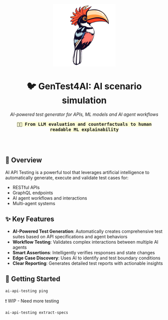<div align="center">
  <img src="docs/imgs/hornbill.png" alt="Hornbill" width="200"/>

  # 🐦 GenTest4AI: AI scenario simulation

  *AI-powered test generator for APIs, ML models and AI agent workflows*
  
  <kbd style="background-color: #ffffd7">**👩‍🔬 From LLM evaluation and counterfactuals to human readable ML explainability**</kbd>
</div>

<br>


<!-- > 💡 **👩‍🔬 From LLM evaluation and counterfactuals to human readable ML explainability.** -->


<br>

## 🎯 Overview

AI API Testing is a powerful tool that leverages artificial intelligence to automatically generate, execute and validate test cases for:

- RESTful APIs
- GraphQL endpoints
- AI agent workflows and interactions
- Multi-agent systems

## ✨ Key Features

- **AI-Powered Test Generation**: Automatically creates comprehensive test suites based on API specifications and agent behaviors
- **Workflow Testing**: Validates complex interactions between multiple AI agents
- **Smart Assertions**: Intelligently verifies responses and state changes
- **Edge Case Discovery**: Uses AI to identify and test boundary conditions
- **Clear Reporting**: Generates detailed test reports with actionable insights

## 🚀 Getting Started

```bash
ai-api-testing ping
```

❗ WIP - Need more testing

```bash
ai-api-testing extract-specs
```


<!--
🤖 - AI-powered testing
🔄 - Automated workflow validation
📊 - Comprehensive reporting
🐛 - Edge case detection
📝 - Test case generation
-->
